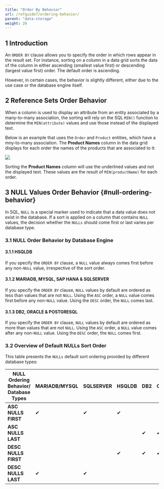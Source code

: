 ```yaml
---
title: "Order By Behavior"
url: /refguide7/ordering-behavior/
parent: "data-storage"
weight: 20
---
```


## 1 Introduction

An `ORDER BY` clause allows you to specify the order in which rows appear in the result set. For instance, sorting on a column in a data grid sorts the data of the column in either ascending (smallest value first) or descending (largest value first) order. The default order is ascending.

However, in certain cases, the behavior is slightly different, either due to the use case or the database engine itself.

## 2 Reference Sets Order Behavior

When a column is used to display an attribute from an entity associated by a many-to-many association, the sorting will rely on the SQL `MIN()` function to determine the `MIN(attribute)` values and use those instead of the displayed text.

Below is an example that uses the `Order` and `Product` entities, which have a mny-to-many association. The **Product Names** column in the data grid displays for each order the names of the products that are associated to it:

![](/attachments/refguide7/runtime/data-storage/ordering-behavior/sorting-reference-sets.png)

Sorting the **Product Names** column will use the underlined values and not the displayed text. These values are the result of `MIN(productName)` for each order.

## 3 NULL Values Order Behavior {#null-ordering-behavior}

In SQL, `NULL` is a special marker used to indicate that a data value does not exist in the database. If a sort is applied on a column that contains `NULL` values, the decision whether the `NULLs` should come first or last varies per database type.

### 3.1 NULL Order Behavior by Database Engine

#### 3.1.1 HSQLDB

If you specify the `ORDER BY` clause, a `NULL` value always comes first before any non-`NULL` value, irrespective of the sort order.

#### 3.1.2 MARIADB, MYSQL, SAP HANA & SQLSERVER

If you specify the `ORDER BY` clause, `NULL` values by default are ordered as less than values that are not `NULL`. Using the `ASC` order, a `NULL` value comes first before any non-`NULL` value. Using the `DESC` order, the `NULL` comes last.

#### 3.1.3 DB2, ORACLE & POSTGRESQL

If you specify the `ORDER BY` clause, `NULL` values by default are ordered as more than values that are not `NULL`. Using the `ASC` order, a `NULL` value comes after any non-`NULL` value. Using the `DESC` order, the `NULL` comes first.

### 3.2 Overview of Default NULLs Sort Order

This table presents the `NULLs` default sort ordering provided by different database types:

| NULL Ordering Behavior/ Database Types  | MARIADB/MYSQL | SQLSERVER | HSQLDB | DB2 | ORACLE | POSTGRESQL |
|------------------------|---|---|---|---|---|---|
| **ASC NULLS FIRST** | ✔ | ✔ |  ✔  |    |  |   |
| **ASC NULLS LAST**|  |   |   |  ✔ |  ✔ |  ✔|
| **DESC NULLS FIRST**|   |   | ✔ |  ✔| ✔  | ✔|
| **DESC NULLS LAST**| ✔ | ✔  |  |   |   |  |
